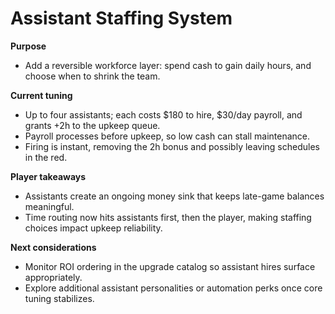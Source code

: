 # Assistant Staffing System

**Purpose**
- Add a reversible workforce layer: spend cash to gain daily hours, and choose when to shrink the team.

**Current tuning**
- Up to four assistants; each costs $180 to hire, $30/day payroll, and grants +2h to the upkeep queue.
- Payroll processes before upkeep, so low cash can stall maintenance.
- Firing is instant, removing the 2h bonus and possibly leaving schedules in the red.

**Player takeaways**
- Assistants create an ongoing money sink that keeps late-game balances meaningful.
- Time routing now hits assistants first, then the player, making staffing choices impact upkeep reliability.

**Next considerations**
- Monitor ROI ordering in the upgrade catalog so assistant hires surface appropriately.
- Explore additional assistant personalities or automation perks once core tuning stabilizes.
